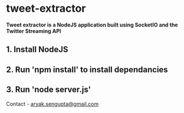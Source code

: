 # tweet-extractor
**Tweet extractor is a NodeJS application built using SocketIO and the Twitter Streaming API**


## 1. Install NodeJS

## 2. Run **'npm install'** to install dependancies

## 3. Run **'node server.js'**

Contact - aryak.sengupta@gmail.com 




